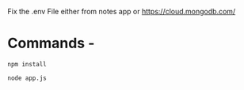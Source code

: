 Fix the .env File either from notes app or https://cloud.mongodb.com/
# Commands -
```
npm install
```
```
node app.js
```
